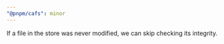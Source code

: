 ```yaml
---
"@pnpm/cafs": minor
---
```


If a file in the store was never modified, we can skip checking its integrity.
